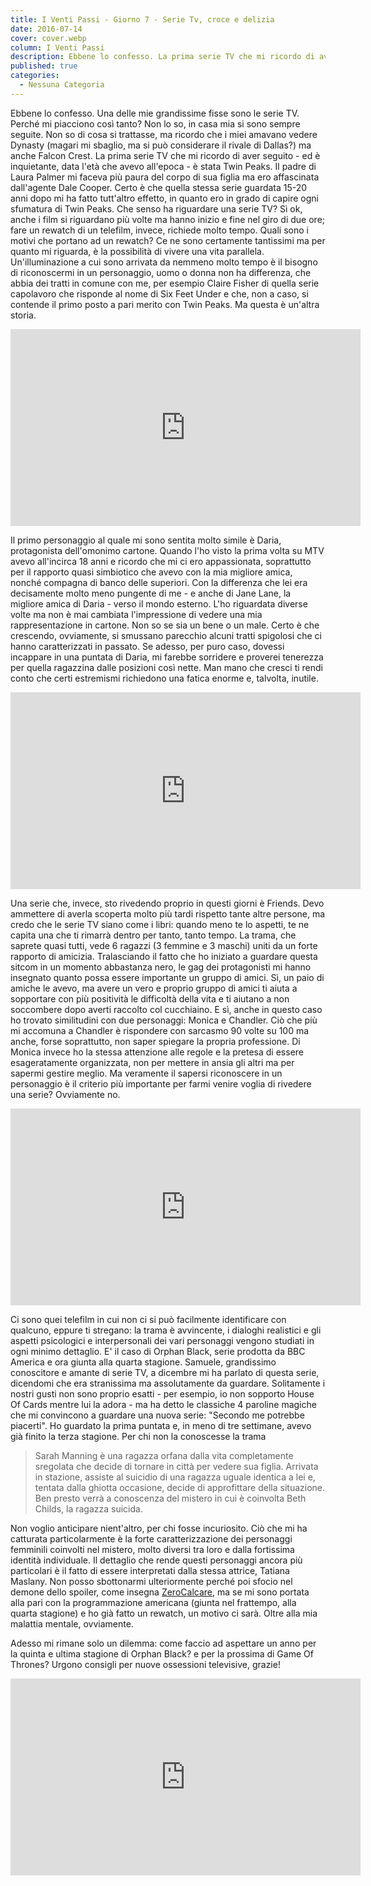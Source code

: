 ```yaml
---
title: I Venti Passi - Giorno 7 - Serie Tv, croce e delizia
date: 2016-07-14
cover: cover.webp
column: I Venti Passi
description: Ebbene lo confesso. La prima serie TV che mi ricordo di aver seguito - ed è inquietante, data l'età che avevo all'epoca - è stata Twin Peaks. Il padre di Laura Palmer mi faceva più paura del corpo di sua figlia ma ero affascinata dall'agente Dale Cooper.
published: true
categories:
  - Nessuna Categoria
---
```

Ebbene lo confesso. Una delle mie grandissime fisse sono le serie TV. Perché mi piacciono così tanto? Non lo so, in casa mia si sono sempre seguite. Non so di cosa si trattasse, ma ricordo che i miei amavano vedere Dynasty (magari mi sbaglio, ma si può considerare il rivale di Dallas?) ma anche Falcon Crest. La prima serie TV che mi ricordo di aver seguito - ed è inquietante, data l'età che avevo all'epoca - è stata Twin Peaks. Il padre di Laura Palmer mi faceva più paura del corpo di sua figlia ma ero affascinata dall'agente Dale Cooper. Certo è che quella stessa serie guardata 15-20 anni dopo mi ha fatto tutt'altro effetto, in quanto ero in grado di capire ogni sfumatura di Twin Peaks. Che senso ha riguardare una serie TV? Sì ok, anche i film si riguardano più volte ma hanno inizio e fine nel giro di due ore; fare un rewatch di un telefilm, invece, richiede molto tempo. Quali sono i motivi che portano ad un rewatch? Ce ne sono certamente tantissimi ma per quanto mi riguarda, è la possibilità di vivere una vita parallela. Un'illuminazione a cui sono arrivata da nemmeno molto tempo è il bisogno di riconoscermi in un personaggio, uomo o donna non ha differenza, che abbia dei tratti in comune con me, per esempio Claire Fisher di quella serie capolavoro che risponde al nome di Six Feet Under e che, non a caso, si contende il primo posto a pari merito con Twin Peaks. Ma questa è un'altra storia.

<iframe width="560" height="315" src="https://www.youtube.com/embed/jMtqyB88s1s" frameborder="0" allow="accelerometer; autoplay; encrypted-media; gyroscope; picture-in-picture" allowfullscreen title="Video"></iframe>

Il primo personaggio al quale mi sono sentita molto simile è Daria, protagonista dell'omonimo cartone. Quando l'ho visto la prima volta su MTV avevo all'incirca 18 anni e ricordo che mi ci ero appassionata, soprattutto per il rapporto quasi simbiotico che avevo con la mia migliore amica, nonché compagna di banco delle superiori. Con la differenza che lei era decisamente molto meno pungente di me - e anche di Jane Lane, la migliore amica di Daria - verso il mondo esterno. L'ho riguardata diverse volte ma non è mai cambiata l'impressione di vedere una mia rappresentazione in cartone. Non so se sia un bene o un male. Certo è che crescendo, ovviamente, si smussano parecchio alcuni tratti spigolosi che ci hanno caratterizzati in passato. Se adesso, per puro caso, dovessi incappare in una puntata di Daria, mi farebbe sorridere e proverei tenerezza per quella ragazzina dalle posizioni così nette. Man mano che cresci ti rendi conto che certi estremismi richiedono una fatica enorme e, talvolta, inutile.

<iframe width="560" height="315" src="https://www.youtube.com/embed/sLisEEwYZvw" frameborder="0" allow="accelerometer; autoplay; encrypted-media; gyroscope; picture-in-picture" allowfullscreen title="Video"></iframe>

Una serie che, invece, sto rivedendo proprio in questi giorni è Friends. Devo ammettere di averla scoperta molto più tardi rispetto tante altre persone, ma credo che le serie TV siano come i libri: quando meno te lo aspetti, te ne capita una che ti rimarrà dentro per tanto, tanto tempo. La trama, che saprete quasi tutti, vede 6 ragazzi (3 femmine e 3 maschi) uniti da un forte rapporto di amicizia. Tralasciando il fatto che ho iniziato a guardare questa sitcom in un momento abbastanza nero, le gag dei protagonisti mi hanno insegnato quanto possa essere importante un gruppo di amici. Sì, un paio di amiche le avevo, ma avere un vero e proprio gruppo di amici ti aiuta a sopportare con più positività le difficoltà della vita e ti aiutano a non soccombere dopo averti raccolto col cucchiaino. E sì, anche in questo caso ho trovato similitudini con due personaggi: Monica e Chandler. Ciò che più mi accomuna a Chandler è rispondere con sarcasmo 90 volte su 100 ma anche, forse soprattutto, non saper spiegare la propria professione. Di Monica invece ho la stessa attenzione alle regole e la pretesa di essere esageratamente organizzata, non per mettere in ansia gli altri ma per sapermi gestire meglio. Ma veramente il sapersi riconoscere in un personaggio è il criterio più importante per farmi venire voglia di rivedere una serie? Ovviamente no.

<iframe width="560" height="315" src="https://www.youtube.com/embed/do_BCA-vR9E" frameborder="0" allow="accelerometer; autoplay; encrypted-media; gyroscope; picture-in-picture" allowfullscreen title="Video"></iframe>

Ci sono quei telefilm in cui non ci si può facilmente identificare con qualcuno, eppure ti stregano: la trama è avvincente, i dialoghi realistici e gli aspetti psicologici e interpersonali dei vari personaggi vengono studiati in ogni minimo dettaglio. E' il caso di Orphan Black, serie prodotta da BBC America e ora giunta alla quarta stagione. Samuele, grandissimo conoscitore e amante di serie TV, a dicembre mi ha parlato di questa serie, dicendomi che era stranissima ma assolutamente da guardare. Solitamente i nostri gusti non sono proprio esatti - per esempio, io non sopporto House Of Cards mentre lui la adora - ma ha detto le classiche 4 paroline magiche che mi convincono a guardare una nuova serie: "Secondo me potrebbe piacerti". Ho guardato la prima puntata e, in meno di tre settimane, avevo già finito la terza stagione. Per chi non la conoscesse la trama

> Sarah Manning è una ragazza orfana dalla vita completamente sregolata che decide di tornare in città per vedere sua figlia. Arrivata in stazione, assiste al suicidio di una ragazza uguale identica a lei e, tentata dalla ghiotta occasione, decide di approfittare della situazione. Ben presto verrà a conoscenza del mistero in cui è coinvolta Beth Childs, la ragazza suicida.

Non voglio anticipare nient'altro, per chi fosse incuriosito. Ciò che mi ha catturata particolarmente è la forte caratterizzazione dei personaggi femminili coinvolti nel mistero, molto diversi tra loro e dalla fortissima identità individuale. Il dettaglio che rende questi personaggi ancora più particolari è il fatto di essere interpretati dalla stessa attrice, Tatiana Maslany. Non posso sbottonarmi ulteriormente perché poi sfocio nel demone dello spoiler, come insegna [ZeroCalcare](https://www.zerocalcare.it/2012/05/28/il-demone-dello-spoiler/), ma se mi sono portata alla pari con la programmazione americana (giunta nel frattempo, alla quarta stagione) e ho già fatto un rewatch, un motivo ci sarà. Oltre alla mia malattia mentale, ovviamente.

Adesso mi rimane solo un dilemma: come faccio ad aspettare un anno per la quinta e ultima stagione di Orphan Black? e per la prossima di Game Of Thrones? Urgono consigli per nuove ossessioni televisive, grazie!

<iframe width="560" height="315" src="https://www.youtube.com/embed/s7L2PVdrb_8" frameborder="0" allow="accelerometer; autoplay; encrypted-media; gyroscope; picture-in-picture" allowfullscreen title="Video"></iframe>

